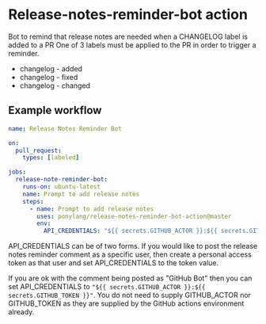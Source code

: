 # Release-notes-reminder-bot action

Bot to remind that release notes are needed when a CHANGELOG label is added to a PR  One of 3 labels must be applied to the PR in order to trigger a reminder.

- changelog - added
- changelog - fixed
- changelog - changed

## Example workflow

```yml
name: Release Notes Reminder Bot

on:
  pull_request:
    types: [labeled]

jobs:
  release-note-reminder-bot:
    runs-on: ubuntu-latest
    name: Prompt to add release notes
    steps:
      - name: Prompt to add release notes
        uses: ponylang/release-notes-reminder-bot-action@master
        env:
          API_CREDENTIALS: "${{ secrets.GITHUB_ACTOR }}:${{ secrets.GITHUB_TOKEN }}"
```

API_CREDENTIALS can be of two forms. If you would like to post the release
notes reminder comment as a specific user, then create a personal access token
as that user and set API_CREDENTIALS to the token value.

If you are ok with the comment being posted as "GitHub Bot" then you can set
API_CREDENTIALS to `"${{ secrets.GITHUB_ACTOR }}:${{ secrets.GITHUB_TOKEN }}"`.
You do not need to supply GITHUB_ACTOR nor GITHUB_TOKEN as they are supplied by
the GitHub actions environment already.
